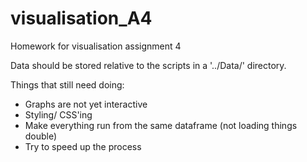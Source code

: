 # visualisation_A4
Homework for visualisation assignment 4


Data should be stored relative to the scripts in a '../Data/' directory.

Things that still need doing:
* Graphs are not yet interactive
* Styling/ CSS'ing 
* Make everything run from the same dataframe (not loading things double)
* Try to speed up the process

